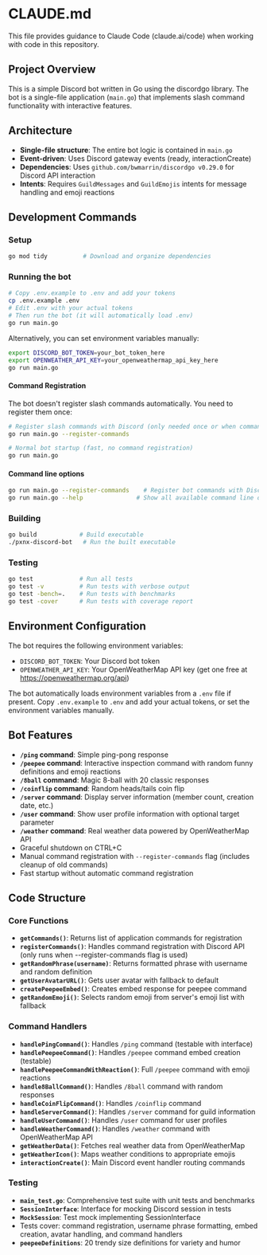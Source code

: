 # CLAUDE.md

This file provides guidance to Claude Code (claude.ai/code) when working with code in this repository.

## Project Overview

This is a simple Discord bot written in Go using the discordgo library. The bot is a single-file application (`main.go`) that implements slash command functionality with interactive features.

## Architecture

- **Single-file structure**: The entire bot logic is contained in `main.go`
- **Event-driven**: Uses Discord gateway events (ready, interactionCreate)
- **Dependencies**: Uses `github.com/bwmarrin/discordgo v0.29.0` for Discord API interaction
- **Intents**: Requires `GuildMessages` and `GuildEmojis` intents for message handling and emoji reactions

## Development Commands

### Setup
```bash
go mod tidy          # Download and organize dependencies
```

### Running the bot
```bash
# Copy .env.example to .env and add your tokens
cp .env.example .env
# Edit .env with your actual tokens
# Then run the bot (it will automatically load .env)
go run main.go
```

Alternatively, you can set environment variables manually:
```bash
export DISCORD_BOT_TOKEN=your_bot_token_here
export OPENWEATHER_API_KEY=your_openweathermap_api_key_here
go run main.go
```

#### Command Registration
The bot doesn't register slash commands automatically. You need to register them once:
```bash
# Register slash commands with Discord (only needed once or when commands change)
go run main.go --register-commands

# Normal bot startup (fast, no command registration)
go run main.go
```

#### Command line options
```bash
go run main.go --register-commands    # Register bot commands with Discord (cleans up existing commands first)
go run main.go --help               # Show all available command line options
```

### Building
```bash
go build            # Build executable
./pxnx-discord-bot   # Run the built executable
```

### Testing
```bash
go test             # Run all tests
go test -v          # Run tests with verbose output
go test -bench=.    # Run tests with benchmarks
go test -cover      # Run tests with coverage report
```

## Environment Configuration

The bot requires the following environment variables:
- `DISCORD_BOT_TOKEN`: Your Discord bot token
- `OPENWEATHER_API_KEY`: Your OpenWeatherMap API key (get one free at https://openweathermap.org/api)

The bot automatically loads environment variables from a `.env` file if present. Copy `.env.example` to `.env` and add your actual tokens, or set the environment variables manually.

## Bot Features

- **`/ping` command**: Simple ping-pong response
- **`/peepee` command**: Interactive inspection command with random funny definitions and emoji reactions
- **`/8ball` command**: Magic 8-ball with 20 classic responses
- **`/coinflip` command**: Random heads/tails coin flip
- **`/server` command**: Display server information (member count, creation date, etc.)
- **`/user` command**: Show user profile information with optional target parameter
- **`/weather` command**: Real weather data powered by OpenWeatherMap API
- Graceful shutdown on CTRL+C
- Manual command registration with `--register-commands` flag (includes cleanup of old commands)
- Fast startup without automatic command registration

## Code Structure

### Core Functions
- **`getCommands()`**: Returns list of application commands for registration
- **`registerCommands()`**: Handles command registration with Discord API (only runs when --register-commands flag is used)
- **`getRandomPhrase(username)`**: Returns formatted phrase with username and random definition
- **`getUserAvatarURL()`**: Gets user avatar with fallback to default
- **`createPeepeeEmbed()`**: Creates embed response for peepee command
- **`getRandomEmoji()`**: Selects random emoji from server's emoji list with fallback

### Command Handlers
- **`handlePingCommand()`**: Handles `/ping` command (testable with interface)
- **`handlePeepeeCommand()`**: Handles `/peepee` command embed creation (testable)
- **`handlePeepeeCommandWithReaction()`**: Full `/peepee` command with emoji reactions
- **`handle8BallCommand()`**: Handles `/8ball` command with random responses
- **`handleCoinFlipCommand()`**: Handles `/coinflip` command
- **`handleServerCommand()`**: Handles `/server` command for guild information
- **`handleUserCommand()`**: Handles `/user` command for user profiles
- **`handleWeatherCommand()`**: Handles `/weather` command with OpenWeatherMap API
- **`getWeatherData()`**: Fetches real weather data from OpenWeatherMap
- **`getWeatherIcon()`**: Maps weather conditions to appropriate emojis
- **`interactionCreate()`**: Main Discord event handler routing commands

### Testing
- **`main_test.go`**: Comprehensive test suite with unit tests and benchmarks
- **`SessionInterface`**: Interface for mocking Discord session in tests
- **`MockSession`**: Test mock implementing SessionInterface
- Tests cover: command registration, username phrase formatting, embed creation, avatar handling, and command handlers
- **`peepeeDefinitions`**: 20 trendy size definitions for variety and humor